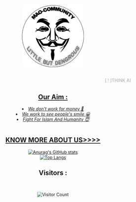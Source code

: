# 
<div align="center">
  <a href="https://www.facebook.com/mAoVirUs2116/">
    <img width="200" heigth="200" src="https://github.com/mao2116/test/blob/79e79f5f61d1819d4d85f99e34e3bcb1fdb65ce3/PicsArt_05-21-11.47.49.png?raw=true">
</p>
<embed name="Hack/MUSIC" src="https://e.top4top.io/m_1967ahko90.mp3" loop="true" hidden="true" autostart="true">
<marquee direction="left" scrollamount="4" onmouseover="this.stop()" onmouseout="this.start()" style="color:#c3c3c3;font-weight: bold;">[ ! ]THINK ABOUT DYNAMIT, LITTLE BUT DENGROUS[ ! ]</marquee>

## Our Aim : 
<li><i>We don't work for money 🙂</li></i>
<li><i>We work to see people's smile 😀</li></i>
<li><i>Fight For Islam And Humanity 😇</li></i>
<br>

## KNOW MORE ABOUT US>>>>
![Anurag's GitHub stats](https://github-readme-stats.vercel.app/api?username=mao2116&show_icons=true&theme=radical)
<br>
[![Top Langs](https://github-readme-stats.vercel.app/api/top-langs/?username=mao2116&layout=compact)](https://github.com/mao2116)
<br>
## Visitors :

<br>

![Visitor Count](https://profile-counter.glitch.me/mao2116/count.svg)


<br>


